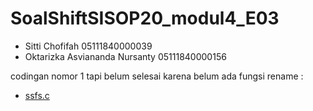 # SoalShiftSISOP20_modul4_E03
- Sitti Chofifah  05111840000039
- Oktarizka Asviananda Nursanty 05111840000156

codingan nomor 1 tapi belum selesai karena belum ada fungsi rename :
+ [ssfs.c](https://github.com/stchffh/SoalShiftSISOP20_modul4_E03/blob/master/ssfs.c)
